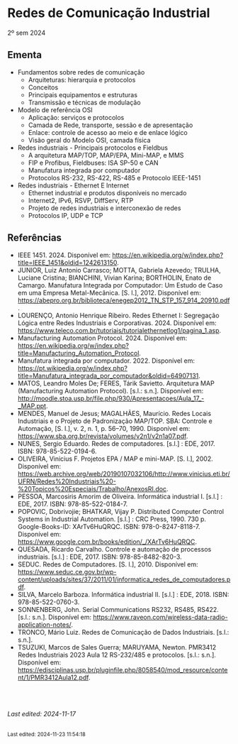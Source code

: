 # Redes de Comunicação Industrial

2º sem 2024

## Ementa

- Fundamentos sobre redes de comunicação
    - Arquiteturas: hierarquia e protocolos
    - Conceitos
    - Principais equipamentos e estruturas
    - Transmissão e técnicas de modulação
- Modelo de referência OSI
    - Aplicação: serviços e protocolos
    - Camada de Rede, transporte, sessão e de apresentação
    - Enlace: controle de acesso ao meio e de enlace lógico
    - Visão geral do Modelo OSI, camada física
- Redes industriais - Principais protocolos e Fieldbus
    - A arquitetura MAP/TOP, MAP/EPA, Mini-MAP, e MMS
    - FIP e Profibus, Fieldbuses: ISA SP-50 e CAN
    - Manufatura integrada por computador
    - Protocolos RS-232, RS-422, RS-485 e Protocolo IEEE-1451
- Redes industriais - Ethernet E Internet
    - Ethernet industrial e produtos disponíveis no mercado
    - Internet2, IPv6, RSVP, DiffServ, RTP
    - Projeto de redes industriais e interconexão de redes
    - Protocolos IP, UDP e TCP

## Referências

- IEEE 1451. 2024. Disponível em: <https://en.wikipedia.org/w/index.php?title=IEEE_1451&oldid=1242613150>.
- JUNIOR, Luiz Antonio Carrasco; MOTTA, Gabriela Azevedo; TRULHA, Luciane Cristina; BIANCHINI, Vivian Karina; BORTHOLIN, Enato de Camargo. Manufatura Integrada por Computador: Um Estudo de Caso em uma Empresa Metal-Mecânica. [S. l.], 2012. Disponível em: <https://abepro.org.br/biblioteca/enegep2012_TN_STP_157_914_20910.pdf>.
- LOURENÇO, Antonio Henrique Ribeiro. Redes Ethernet I: Segregação Lógica entre Redes Industriais e Corporativas. 2024. Disponível em: <https://www.teleco.com.br/tutoriais/tutorialethernetlog1/pagina_1.asp>.
- Manufacturing Automation Protocol. 2024. Disponível em: <https://en.wikipedia.org/w/index.php?title=Manufacturing_Automation_Protocol>.
- Manufatura integrada por computador. 2022. Disponível em: <https://pt.wikipedia.org/w/index.php?title=Manufatura_integrada_por_computador&oldid=64907131>.
- MATOS, Leandro Moles De; FERES, Tárik Savietto. Arquitetura MAP (Manufacturing Automation Protocol). [s.l.: s.n.]. Disponível em: <http://moodle.stoa.usp.br/file.php/930/Apresentacoes/Aula_17_-_MAP.ppt>.
- MENDES, Manuel de Jesus; MAGALHÃES, Maurício. Redes Locais Industriais e o Projeto de Padronização MAP/TOP. SBA: Controle e Automação, [S. l.], v. 2, n. 1, p. 56–70, 1990. Disponível em: <https://www.sba.org.br/revista/volumes/v2n1/v2n1a07.pdf>.
- NUNES, Sergio Eduardo. Redes de computadores. [s.l.] : EDE, 2017. ISBN: 978-85-522-0194-6.
- OLIVEIRA, Vinicius F. Projetos EPA / MAP e mini-MAP. [S. l.], 2002. Disponível em: <https://web.archive.org/web/20190107032106/http://www.vinicius.eti.br/UFRN/Redes%20Industriais%20-%20Topicos%20Especiais/Trabalho/AnexosRI.doc>.
- PESSOA, Marcosiris Amorim de Oliveira. Informática industrial I. [s.l.] : EDE, 2017. ISBN: 978-85-522-0184-7.
- POPOVIC, Dobrivojie; BHATKAR, Vijay P. Distributed Computer Control Systems in Industrial Automation. [s.l.] : CRC Press, 1990. 730 p. Google-Books-ID: XArTv6HuQRQC. ISBN: 978-0-8247-8118-7. Disponível em: <https://www.google.com.br/books/edition/_/XArTv6HuQRQC>.
- QUESADA, Ricardo Carvalho. Controle e automação de processos industriais. [s.l.] : EDE, 2017. ISBN: 978-85-8482-820-3.
- SEDUC. Redes de Computadores. [S. l.], 2010. Disponível em: <https://www.seduc.ce.gov.br/wp-content/uploads/sites/37/2011/01/informatica_redes_de_computadores.pdf>.
- SILVA, Marcelo Barboza. Informática industrial II. [s.l.] : EDE, 2018. ISBN: 978-85-522-0760-3.
- SONNENBERG, John. Serial Communications RS232, RS485, RS422. [s.l.: s.n.]. Disponível em: <https://www.raveon.com/wireless-data-radio-application-notes/>.
- TRONCO, Mário Luiz. Redes de Comunicação de Dados Industriais. [s.l.: s.n.].
- TSUZUKI, Marcos de Sales Guerra; MARUYAMA, Newton. PMR3412 Redes Industriais 2023 Aula 12 RS-232/485 e protocolos. [s.l.: s.n.]. Disponível em: <https://edisciplinas.usp.br/pluginfile.php/8058540/mod_resource/content/1/PMR3412Aula12.pdf>.


<br><br><br>*Last edited: 2024-11-17*


<br><sub>Last edited: 2024-11-23 11:54:18</sub>
